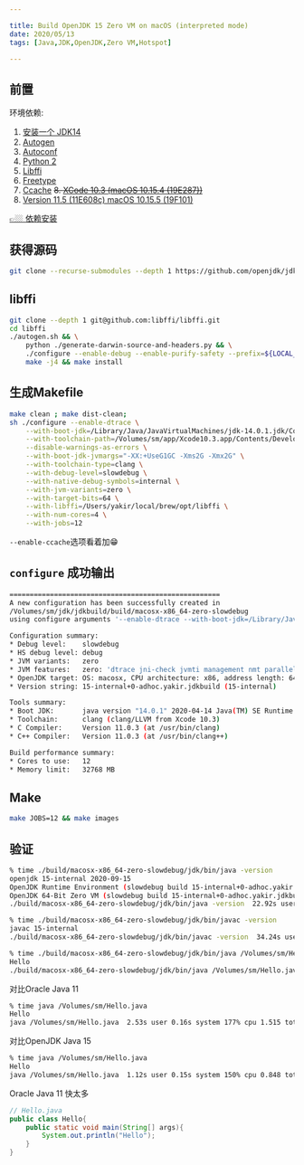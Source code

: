 ```yaml
---

title: Build OpenJDK 15 Zero VM on macOS (interpreted mode)
date: 2020/05/13
tags: [Java,JDK,OpenJDK,Zero VM,Hotspot]

---
```


## 前置

环境依赖:  

1. [安装一个 JDK14](http://www.oracle.com/technetwork/java/javase/downloads/index.html)
2. [Autogen](http://www.gnu.org/software/autogen)
3. [Autoconf](http://www.gnu.org/software/autoconf)
4. [Python 2](https://www.python.org/)
5. [Libffi](https://github.com/libffi/libffi)
6. [Freetype](https://www.freetype.org)
7. [Ccache](https://ccache.samba.org)
~~8. [XCode 10.3 (macOS 10.15.4 (19E287))](https://developer.apple.com/download/more/)~~
8. [Version 11.5 (11E608c) macOS 10.15.5 (19F101)](https://developer.apple.com/download/more/)

[👉🏼 依赖安装](https://github.com/yakirChen/macOS-libs/blob/master/build.md)

## 获得源码

```bash
git clone --recurse-submodules --depth 1 https://github.com/openjdk/jdk.git
```

## libffi

```bash
git clone --depth 1 git@github.com:libffi/libffi.git
cd libffi
./autogen.sh && \
    python ./generate-darwin-source-and-headers.py && \
    ./configure --enable-debug --enable-purify-safety --prefix=${LOCAL_DIR} && \
    make -j4 && make install
```

## 生成Makefile

```bash
make clean ; make dist-clean;
sh ./configure --enable-dtrace \
    --with-boot-jdk=/Library/Java/JavaVirtualMachines/jdk-14.0.1.jdk/Contents/Home/ \
    --with-toolchain-path=/Volumes/sm/app/Xcode10.3.app/Contents/Developer/usr/bin \
    --disable-warnings-as-errors \
    --with-boot-jdk-jvmargs="-XX:+UseG1GC -Xms2G -Xmx2G" \
    --with-toolchain-type=clang \
    --with-debug-level=slowdebug \
    --with-native-debug-symbols=internal \
    --with-jvm-variants=zero \
    --with-target-bits=64 \
    --with-libffi=/Users/yakir/local/brew/opt/libffi \
    --with-num-cores=4 \
    --with-jobs=12
```

`--enable-ccache`选项看着加😁

## `configure` 成功输出

```bash
====================================================
A new configuration has been successfully created in
/Volumes/sm/jdk/jdkbuild/build/macosx-x86_64-zero-slowdebug
using configure arguments '--enable-dtrace --with-boot-jdk=/Library/Java/JavaVirtualMachines/jdk-14.0.1.jdk/Contents/Home/ --with-toolchain-path=/Volumes/sm/app/Xcode10.3.app/Contents/Developer/usr/bin --disable-warnings-as-errors --with-boot-jdk-jvmargs='-XX:+UseG1GC -Xms2G -Xmx2G' --with-toolchain-type=clang --with-debug-level=slowdebug --with-native-debug-symbols=internal --with-jvm-variants=zero --with-target-bits=64 --with-libffi=/Users/yakir/local/brew/opt/libffi --with-num-cores=4 --with-jobs=12'.

Configuration summary:
* Debug level:    slowdebug
* HS debug level: debug
* JVM variants:   zero
* JVM features:   zero: 'dtrace jni-check jvmti management nmt parallelgc serialgc services vm-structs zero' 
* OpenJDK target: OS: macosx, CPU architecture: x86, address length: 64
* Version string: 15-internal+0-adhoc.yakir.jdkbuild (15-internal)

Tools summary:
* Boot JDK:       java version "14.0.1" 2020-04-14 Java(TM) SE Runtime Environment (build 14.0.1+7) Java HotSpot(TM) 64-Bit Server VM (build 14.0.1+7, mixed mode, sharing)  (at /Library/Java/JavaVirtualMachines/jdk-14.0.1.jdk/Contents/Home)
* Toolchain:      clang (clang/LLVM from Xcode 10.3)
* C Compiler:     Version 11.0.3 (at /usr/bin/clang)
* C++ Compiler:   Version 11.0.3 (at /usr/bin/clang++)

Build performance summary:
* Cores to use:   12
* Memory limit:   32768 MB
```

## Make

```bash
make JOBS=12 && make images
```

## 验证

```bash
% time ./build/macosx-x86_64-zero-slowdebug/jdk/bin/java -version
openjdk 15-internal 2020-09-15
OpenJDK Runtime Environment (slowdebug build 15-internal+0-adhoc.yakir.jdkbuild)
OpenJDK 64-Bit Zero VM (slowdebug build 15-internal+0-adhoc.yakir.jdkbuild, interpreted mode)
./build/macosx-x86_64-zero-slowdebug/jdk/bin/java -version  22.92s user 0.23s system 96% cpu 24.101 total
```

```bash
% time ./build/macosx-x86_64-zero-slowdebug/jdk/bin/javac -version
javac 15-internal
./build/macosx-x86_64-zero-slowdebug/jdk/bin/javac -version  34.24s user 0.60s system 83% cpu 41.767 total
```

```bash
% time ./build/macosx-x86_64-zero-slowdebug/jdk/bin/java /Volumes/sm/Hello.java
Hello
./build/macosx-x86_64-zero-slowdebug/jdk/bin/java /Volumes/sm/Hello.java  95.43s user 1.85s system 99% cpu 1:37.91 total
```

对比Oracle Java 11

```bash
% time java /Volumes/sm/Hello.java
Hello
java /Volumes/sm/Hello.java  2.53s user 0.16s system 177% cpu 1.515 total
```

对比OpenJDK Java 15

```bash
% time java /Volumes/sm/Hello.java
Hello
java /Volumes/sm/Hello.java  1.12s user 0.15s system 150% cpu 0.848 total
```

Oracle Java 11 快太多

```java
// Hello.java
public class Hello{
    public static void main(String[] args){
        System.out.println("Hello");
    }
}
```
